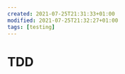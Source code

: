 ```yaml
---
created: 2021-07-25T21:31:33+01:00
modified: 2021-07-25T21:32:27+01:00
tags: [testing]
---
```


# TDD

